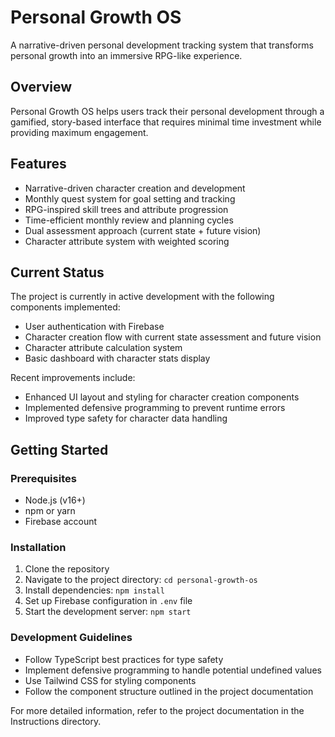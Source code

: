 # Personal Growth OS

A narrative-driven personal development tracking system that transforms personal growth into an immersive RPG-like experience.

## Overview

Personal Growth OS helps users track their personal development through a gamified, story-based interface that requires minimal time investment while providing maximum engagement.

## Features

- Narrative-driven character creation and development
- Monthly quest system for goal setting and tracking
- RPG-inspired skill trees and attribute progression
- Time-efficient monthly review and planning cycles
- Dual assessment approach (current state + future vision)
- Character attribute system with weighted scoring

## Current Status

The project is currently in active development with the following components implemented:
- User authentication with Firebase
- Character creation flow with current state assessment and future vision
- Character attribute calculation system
- Basic dashboard with character stats display

Recent improvements include:
- Enhanced UI layout and styling for character creation components
- Implemented defensive programming to prevent runtime errors
- Improved type safety for character data handling

## Getting Started

### Prerequisites
- Node.js (v16+)
- npm or yarn
- Firebase account

### Installation
1. Clone the repository
2. Navigate to the project directory: `cd personal-growth-os`
3. Install dependencies: `npm install`
4. Set up Firebase configuration in `.env` file
5. Start the development server: `npm start`

### Development Guidelines
- Follow TypeScript best practices for type safety
- Implement defensive programming to handle potential undefined values
- Use Tailwind CSS for styling components
- Follow the component structure outlined in the project documentation

For more detailed information, refer to the project documentation in the Instructions directory.
